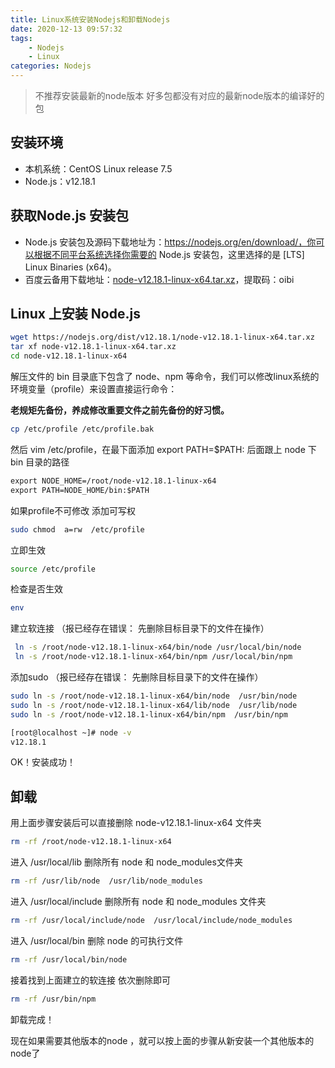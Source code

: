 ```yaml
---
title: Linux系统安装Nodejs和卸载Nodejs
date: 2020-12-13 09:57:32
tags: 
	- Nodejs
	- Linux
categories: Nodejs
---
```


> 不推荐安装最新的node版本 好多包都没有对应的最新node版本的编译好的包

## 安装环境

- 本机系统：CentOS Linux release 7.5
- Node.js：v12.18.1

## 获取Node.js 安装包

- Node.js 安装包及源码下载地址为：https://nodejs.org/en/download/，你可以根据不同平台系统选择你需要的 Node.js 安装包，这里选择的是 [LTS] Linux Binaries (x64)。
- 百度云备用下载地址：[node-v12.18.1-linux-x64.tar.xz](https://pan.baidu.com/s/1Uinqm09KzWfRiDKgqAjJdA)，提取码：oibi

## Linux 上安装 Node.js

```bash
wget https://nodejs.org/dist/v12.18.1/node-v12.18.1-linux-x64.tar.xz    // 下载
tar xf node-v12.18.1-linux-x64.tar.xz                                   // 解压
cd node-v12.18.1-linux-x64                                              // 进入解压目录
```

解压文件的 bin 目录底下包含了 node、npm 等命令，我们可以修改linux系统的环境变量（profile）来设置直接运行命令：

**老规矩先备份，养成修改重要文件之前先备份的好习惯。**

```bash
cp /etc/profile /etc/profile.bak
```

然后 vim /etc/profile，在最下面添加 export PATH=$PATH: 后面跟上 node 下 bin 目录的路径

```html
export NODE_HOME=/root/node-v12.18.1-linux-x64
export PATH=NODE_HOME/bin:$PATH
```

如果profile不可修改 添加可写权

```bash
sudo chmod  a=rw  /etc/profile
```

立即生效

```bash
source /etc/profile
```

检查是否生效

```bash
env
```

建立软连接 （报已经存在错误： 先删除目标目录下的文件在操作）

```bash
 ln -s /root/node-v12.18.1-linux-x64/bin/node /usr/local/bin/node
 ln -s /root/node-v12.18.1-linux-x64/bin/npm /usr/local/bin/npm
```

添加sudo  （报已经存在错误： 先删除目标目录下的文件在操作）

```bash
sudo ln -s /root/node-v12.18.1-linux-x64/bin/node  /usr/bin/node
sudo ln -s /root/node-v12.18.1-linux-x64/lib/node  /usr/lib/node
sudo ln -s /root/node-v12.18.1-linux-x64/bin/npm  /usr/bin/npm
```

```bash
[root@localhost ~]# node -v
v12.18.1
```

OK！安装成功！

## 卸载

用上面步骤安装后可以直接删除  node-v12.18.1-linux-x64 文件夹

```bash
rm -rf /root/node-v12.18.1-linux-x64
```

 进入 /usr/local/lib 删除所有 node 和 node_modules文件夹

```bash
rm -rf /usr/lib/node  /usr/lib/node_modules
```

 进入 /usr/local/include 删除所有 node 和 node_modules 文件夹

```bash
rm -rf /usr/local/include/node  /usr/local/include/node_modules
```

 进入 /usr/local/bin 删除 node 的可执行文件

```bash
rm -rf /usr/local/bin/node 
```

接着找到上面建立的软连接 依次删除即可 

```bash
rm -rf /usr/bin/npm
```

卸载完成！

现在如果需要其他版本的node ，就可以按上面的步骤从新安装一个其他版本的node了